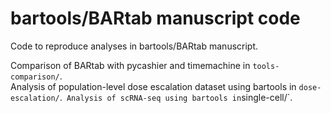 # bartools/BARtab manuscript code

Code to reproduce analyses in bartools/BARtab manuscript.

Comparison of BARtab with pycashier and timemachine in `tools-comparison/`.  
Analysis of population-level dose escalation dataset using bartools in `dose-escalation/`.` 
Analysis of scRNA-seq using bartools in `single-cell/`.
